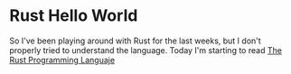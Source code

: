 # Rust Hello World

So I've been playing around with Rust for the last weeks, but I don't properly tried to understand the language. Today I'm starting to read [The Rust Programming Languaje](https://doc.rust-lang.org/stable/book/)
